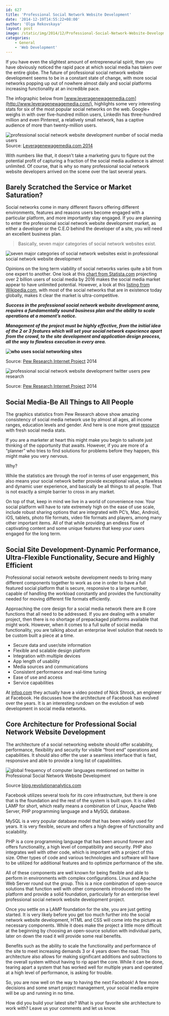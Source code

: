 ```yaml
---
id: 627
title: 'Professional Social Network Website Development'
date: '2014-12-19T14:55:22+08:00'
author: 'Olga Rekovskaya'
layout: post
image: /static/img/2014/12/Professional-Social-Network-Website-Development.jpg
categories:
    - General
    - 'Web Development'
---
```


If you have even the slightest amount of entrepreneurial spirit, then you have obviously noticed the rapid pace at which social media has taken over the entire globe. The future of professional social network website development seems to be in a constant state of change, with more social networks popping up out of nowhere almost daily and social platforms increasing functionality at an incredible pace.

The infographic below from [www.leveragenewagemedia.com](http://www.leveragenewagemedia.com/), highlights some very interesting stats for six of the most popular social networks on the web. Google+ weighs in with over five-hundred million users, LinkedIn has three-hundred million and even Pinterest, a relatively small network, has a captive audience of more than twenty-million users.

![professional social network website development number of social media users](/static/img/2014/12/number-of-social-media-users.jpg)Source: [Leveragenewagemedia.com 2014](https://leveragenewagemedia.com/blog/social-media-infographic/)

With numbers like that, it doesn’t take a marketing guru to figure out the potential profit of capturing a fraction of the social media audience is almost unlimited. Of course, that is why so many professional social network website developers arrived on the scene over the last several years.


## Barely Scratched the Service or Market Saturation?

Social networks come in many different flavors offering different environments, features and reasons users become engaged with a particular platform, and more importantly stay engaged. If you are planning to enter the professional social network website development market, as either a developer or the C.E.O behind the developer of a site, you will need an excellent business plan.

> Basically, seven major categories of social network websites exist.

![seven major categories of social network websites exist in professional social network website development](/static/img/2014/12/seven-major-categories-of-social-network-websites-exist.jpg)

Opinions on the long term viability of social networks varies quite a bit from one expert to another. One look at this [chart from Statista.com](http://www.statista.com/statistics/278414/number-of-worldwide-social-network-users/) projecting over 2 billion users of social media by 2016 makes the social media market appear to have unlimited potential. However, a look at this [listing from Wikipedia.com](http://en.wikipedia.org/wiki/List_of_social_networking_websites), with most of the social networks that are in existence today globally, makes it clear the market is ultra-competitive.

***Success in the professional social network website development arena, requires a fundamentally sound business plan and the ability to scale operations at a moment’s notice.***

***Management of the project must be highly effective, from the initial idea of the 2 or 3 features which will set your social network experience apart from the crowd, to the site development and application design process, all the way to flawless execution in every area.***

 **![who uses social networking sites](/static/img/2014/12/who-uses-social-networking-sites.jpg)**

Source: [Pew Research Internet Project](http://www.pewinternet.org/fact-sheets/social-networking-fact-sheet/) 2014

![professional social network website development twitter users pew research ](/static/img/2014/12/twitter-users-pew-research.jpg)

Source: [Pew Research Internet Project](http://www.pewinternet.org/fact-sheets/social-networking-fact-sheet/) 2014

## Social Media-Be All Things to All People

The graphics statistics from Pew Research above show amazing consistency of social media network use by almost all ages, all income ranges, education levels and gender. And here is one more great [resource](http://socialbooom.com/social-media-statistics/) with fresh social media stats.

If you are a marketer at heart this might make you begin to salivate just thinking of the opportunity that awaits. However, if you are more of a “planner” who tries to find solutions for problems before they happen, this might make you very nervous.

Why?

While the statistics are through the roof in terms of user engagement, this also means your social network better provide exceptional value, a flawless and dynamic user experience, and basically be all things to all people. That is not exactly a simple barrier to cross in any market.

On top of that, keep in mind we live in a world of convenience now. Your social platform will have to rate extremely high on the ease of use scale, include robust sharing options that are integrated with PC’s, Mac, Android, iOS, tablets, photo file formats, video file formats and players, among many other important items. All of that while providing an endless flow of captivating content and some unique features that keep your users engaged for the long term.

## Social Site Development-Dynamic Performance, Ultra-Flexible Functionality, Secure and Highly Efficient

Professional social network website development needs to bring many different components together to work as one in order to have a full featured social platform that is secure, responsive to a large number, capable of handling the workload constantly and provides the functionality needed for moving different file formats efficiently.

Approaching the core design for a social media network there are 8 core functions that all need to be addressed. If you are dealing with a smaller project, then there is no shortage of prepackaged platforms available that might work. However, when it comes to a full suite of social media functionality, you are talking about an enterprise level solution that needs to be custom built a piece at a time.

- Secure data and user/site information
- Flexible and scalable design platform
- Integration with multiple devices
- App length of usability
- Media sources and communications
- Consistent performance and real-time tuning
- Ease of use and access
- Service capabilities

At [infoq.com](http://www.infoq.com/presentations/Evolution-of-Code-Design-at-Facebook) they actually have a video posted of Nick Shrock, an engineer at Facebook. He discusses how the architecture of Facebook has evolved over the years. It is an interesting rundown on the evolution of web development in social media networks.


## Core Architecture for Professional Social Network Website Development

The architecture of a social networking website should offer scalability, performance, flexibility and security for visible “front end” operations and capabilities. It should also offer the user a seamless interface that is fast, responsive and able to provide a long list of capabilities.

![global frequency of computer languages mentioned on twitter in Professional Social Network Website Development ](/static/img/2014/12/global-frequency-of-computer-languages-mentioned-on-twitter.jpg)

Source [blog.revolutionanalytics.com](http://blog.revolutionanalytics.com/2010/12/page/2/)

Facebook utilizes several tools for its core infrastructure, but there is one that is the foundation and the rest of the system is built upon. It is called LAMP for short, which really means a combination of Linux, Apache Web Server, PHP programming language and a MySQL database.

MySQL is a very popular database model that has been widely used for years. It is very flexible, secure and offers a high degree of functionality and scalability.

PHP is a core programming language that has been around forever and offers functionality, a high level of compatibility and security. PHP also integrates well with other code, which is important with a project of this size. Other types of code and various technologies and software will have to be utilized for additional features and to optimize performance of the site.

All of these components are well known for being flexible and able to perform in environments with complex configurations. Linux and Apache Web Server round out the group. This is a nice combination of open-source solutions that function well with other components introduced into the platform and provide a solid foundation, particularly for an enterprise level professional social network website development project.

Once you settle on a LAMP foundation for the site, you are just getting started. It is very likely before you get too much further into the social network website development, HTML and CSS will come into the picture as necessary components. While it does make the project a little more difficult at the beginning by choosing an open-source solution with individual parts, later on down the road it will provide some real benefits.

Benefits such as the ability to scale the functionality and performance of the site to meet increasing demands 3 or 4 years down the road. This architecture also allows for making significant additions and subtractions to the overall system without having to rip apart the core. While it can be done, tearing apart a system that has worked well for multiple years and operated at a high level of performance, is asking for trouble.

So, you are now well on the way to having the next Facebook! A few more decisions and some smart project management, your social media empire will be up and running in no time.

How did you build your latest site? What is your favorite site architecture to work with? Leave us your comments and let us know.